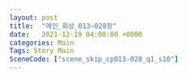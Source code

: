 ```yaml
---
layout: post
title:  "메인_회상_013~028장"
date:   2021-12-19 04:00:00 +0000
categories: Main
Tags: Story Main
SceneCode: ["scene_skip_cp013-028_q1_s10"]
---
```

